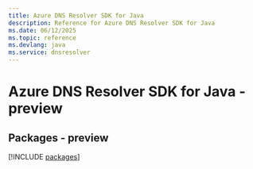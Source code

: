```yaml
---
title: Azure DNS Resolver SDK for Java
description: Reference for Azure DNS Resolver SDK for Java
ms.date: 06/12/2025
ms.topic: reference
ms.devlang: java
ms.service: dnsresolver
---
```

# Azure DNS Resolver SDK for Java - preview
## Packages - preview
[!INCLUDE [packages](dns-resolver-index.md)]